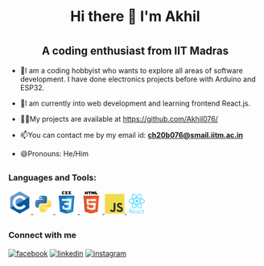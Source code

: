 <h1 align="center">Hi there 👋 I'm Akhil<h1>
  
<h2 align="center">A coding enthusiast from IIT Madras</h2>
  
- 🔭I am a coding hobbyist who wants to explore all areas of software development. I have done electronics projects before with Arduino and ESP32.
  
- 🌱I am currently into web development and learning frontend React.js.
  
- 👨‍💻My projects are available at https://github.com/Akhil076/
  
- 📫You can contact me by my email id: **ch20b076@smail.iitm.ac.in**
  
- 😄Pronouns: He/Him
  
##
<h3>Languages and Tools:</h3>
<a href="https://www.cprogramming.com/" target="_blank"> 
  <img src="https://raw.githubusercontent.com/devicons/devicon/master/icons/c/c-original.svg" alt="c" width="45" height="45" /> </a>
<a href="https://www.python.org" target="_blank">
  <img src="https://raw.githubusercontent.com/devicons/devicon/master/icons/python/python-original.svg" alt="python" width="40" height="40" /> </a>
<a href="https://www.w3schools.com/css/" target="_blank">
  <img src="https://raw.githubusercontent.com/devicons/devicon/master/icons/css3/css3-original-wordmark.svg" alt="css3" width="45" height="45" /> </a>
<a href="https://www.w3.org/html/" target="_blank"> 
  <img src="https://raw.githubusercontent.com/devicons/devicon/master/icons/html5/html5-original-wordmark.svg" alt="html5" width="45" height="45" /> </a>
<a href="https://developer.mozilla.org/en-US/docs/Web/JavaScript" target="_blank">
  <img src="https://raw.githubusercontent.com/devicons/devicon/master/icons/javascript/javascript-original.svg" alt="javascript" width="40" height="40" /> </a>
<a href="https://reactjs.org/" target="_blank">
  <img src="https://raw.githubusercontent.com/devicons/devicon/master/icons/react/react-original-wordmark.svg" alt="react" width="40" height="40" /> </a>
  
##
<h3>Connect with me</h3>
  <a href="https://www.facebook.com/profile.php?id=100057130172188" target="_blank"><img align="center" src="https://cdn.jsdelivr.net/npm/simple-icons@3.0.1/icons/facebook.svg" alt="facebook" height="30" width="40" /></a>
  <a href="https://www.linkedin.com/in/akhil-reddy-96881820b/" target="_blank"><img align="center" src="https://cdn.jsdelivr.net/npm/simple-icons@3.0.1/icons/linkedin.svg"         alt="linkedin" height="30" width="40" /></a>
  <a href="https://www.instagram.com/akhilreddy076/" target="_blank"><img align="center" src="https://cdn.jsdelivr.net/npm/simple-icons@3.0.1/icons/instagram.svg"                 alt="instagram" height="30" width="30" /></a>


<!--
**Akhil076/Akhil076** is a ✨ _special_ ✨ repository because its `README.md` (this file) appears on your GitHub profile.

Here are some ideas to get you started:

- 🔭 I’m currently working on ...
- 🌱 I’m currently learning ...
- 👯 I’m looking to collaborate on ...
- 🤔 I’m looking for help with ...
- 💬 Ask me about ...
- 📫 How to reach me: ...
- 😄 Pronouns: ...
- ⚡ Fun fact: ...
-->

